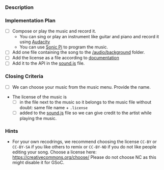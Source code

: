 ### Description
<!-- Please describe which kind of music you like to add (length, style, ...). -->




### Implementation Plan
<!-- These are implementation hints that should help you complete the task.
     Please check them when you completed them and include the pull request link. -->

- [ ] Compose or play the music and record it.
  - You can sing or play an instrument like guitar and piano and record it using [Audacity]
  - You can use [Sonic Pi](sonic-pi.net/) to program the music.
- [ ] Add one file containing the song to the [/audio/background][audio] folder.
- [ ] Add the license as a file according to [documentation][docs]
- [ ] Add it to the API in the [sound.js][sound.js] file.

### Closing Criteria
<!-- When these criteria are met, we can close the issue. -->

- [ ] We can choose your music from the music menu. Provide the name.
- The license of the music is
  - [ ] in the file next to the music so it belongs to the music file without doubt:
    same file name + `.license`
  - [ ] added to the [sound.js][sound.js] file so we can give credit to the artist while
    playing the music.

### Hints

- For your own recodrings, we recommend choosing the license `CC-BY` or `CC-BY-SA` if you
  like others to remix or `CC-BY-ND` if you do not like people editing your song.
  Choose a license here: https://creativecommons.org/choose/
  Please do not choose NC as this might disable it for GSoC.








[audio]: https://github.com/fossasia/labyrinth/tree/master/audio/background
[docs]: https://rawgit.com/fossasia/labyrinth/master/documentation/#API-Adding-New-Music
[sound.js]: https://github.com/fossasia/labyrinth/tree/master/js/sound.js
[Audacity]: https://www.audacityteam.org/


